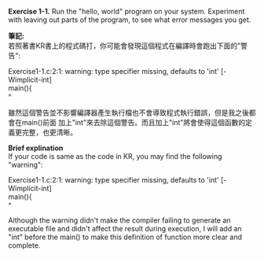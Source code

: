 **Exercise 1-1.** Run the "hello, world" program on your system. Experiment
with leaving out parts of the program, to see what error messages you get.

**筆記:**\
若照著書KR書上的程式碼打，你可能會發現這個程式在編譯時會跑出下面的"警告":

Exercise1-1.c:2:1: warning: type specifier missing, defaults to 'int' [-Wimplicit-int]\
main(){\
^

雖然這個警告並不影響編譯器產生執行檔也不會導致程式執行錯誤，但是我之後都會在main()前面
加上"int"來去除這個警告。而且加上"int"將會使得這個函數的定義更完整，也更清晰。

**Brief explination**\
If your code is same as the code in KR, you may find the following "warning":

Exercise1-1.c:2:1: warning: type specifier missing, defaults to 'int' [-Wimplicit-int]\
main(){\
^

Although the warning didn't make the compiler failing to generate an executable file and
didn't affect the result during execution, I will add an "int" before the main() to make
this definition of function more clear and complete.
